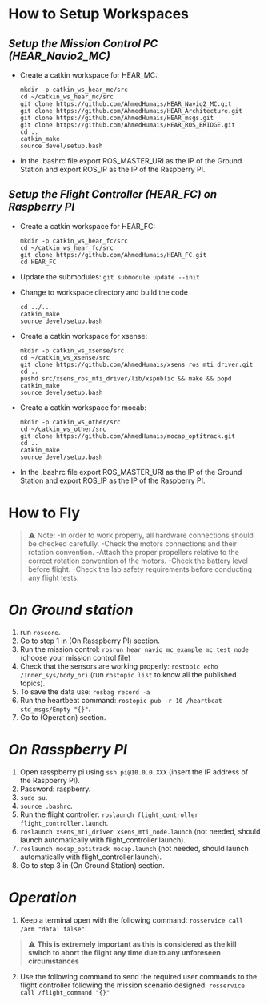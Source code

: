# How to Setup Workspaces
## _Setup the Mission Control PC (HEAR_Navio2_MC)_
- Create a catkin workspace for HEAR_MC:
    ``` 
    mkdir -p catkin_ws_hear_mc/src
    cd ~/catkin_ws_hear_mc/src
    git clone https://github.com/AhmedHumais/HEAR_Navio2_MC.git
    git clone https://github.com/AhmedHumais/HEAR_Architecture.git
    git clone https://github.com/AhmedHumais/HEAR_msgs.git
    git clone https://github.com/AhmedHumais/HEAR_ROS_BRIDGE.git
    cd ..
    catkin_make
    source devel/setup.bash
    ```
- In the .bashrc file export ROS_MASTER_URI as the IP of the Ground Station and export ROS_IP as the IP of the Raspberry PI.

## _Setup the Flight Controller (HEAR_FC) on Raspberry PI_
- Create a catkin workspace for HEAR_FC:
    ```
    mkdir -p catkin_ws_hear_fc/src
    cd ~/catkin_ws_hear_fc/src
    git clone https://github.com/AhmedHumais/HEAR_FC.git
    cd HEAR_FC
    ```
- Update the submodules:
` git submodule update --init `
- Change to workspace directory and build the code
    ```
    cd ../..
    catkin_make
    source devel/setup.bash
    ```

- Create a catkin workspace for xsense:
    ```
    mkdir -p catkin_ws_xsense/src
    cd ~/catkin_ws_xsense/src
    git clone https://github.com/AhmedHumais/xsens_ros_mti_driver.git
    cd ..
    pushd src/xsens_ros_mti_driver/lib/xspublic && make && popd
    catkin_make
    source devel/setup.bash
    ```

- Create a catkin workspace for mocab:
    ```
    mkdir -p catkin_ws_other/src
    cd ~/catkin_ws_other/src
    git clone https://github.com/AhmedHumais/mocap_optitrack.git
    cd ..
    catkin_make
    source devel/setup.bash
    ```
- In the .bashrc file export ROS_MASTER_URI as the IP of the Ground Station and export ROS_IP as the IP of the Raspberry PI.

# How to Fly
> ⚠️ Note:
-In order to work properly, all hardware connections should be checked carefully. 
-Check the motors connections and their rotation convention.
-Attach the proper propellers relative to the correct rotation convention of the motors.
-Check the battery level before flight.
-Check the lab safety requirements before conducting any flight tests.

# _On Ground station_
1. run `roscore`.
2. Go to step 1 in (On Rasspberry PI) section.
3. Run the mission control: `rosrun hear_navio_mc_example mc_test_node` (choose your mission control file)
4. Check that the sensors are working properly: `rostopic echo /Inner_sys/body_ori` (run `rostopic list` to know all the published topics).
5. To save the data use: `rosbag record -a` 
6. Run the heartbeat command: `rostopic pub -r 10 /heartbeat std_msgs/Empty "{}"`.
7. Go to (Operation) section.

# _On Rasspberry PI_
1. Open rasspberry pi using `ssh pi@10.0.0.XXX` (insert the IP address of the Raspberry PI).
2. Password: raspberry.
3. `sudo su`.
4. `source .bashrc`.
5. Run the flight controller: `roslaunch flight_controller flight_controller.launch`.
6. `roslaunch xsens_mti_driver xsens_mti_node.launch` (not needed, should launch automatically with flight_controller.launch).
7. `roslaunch mocap_optitrack mocap.launch` (not needed, should launch automatically with flight_controller.launch).
8. Go to step 3 in (On Ground Station) section.

# _Operation_
1. Keep a terminal open with the following command: `rosservice call /arm "data: false"`.
> ⚠️ **This is extremely important as this is considered as the kill switch to abort the flight any time due to any unforeseen circumstances**

2. Use the following command to send the required user commands to the flight controller following the mission scenario designed: `rosservice call /flight_command "{}"`
